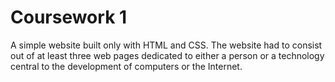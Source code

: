 # Coursework 1

A simple website built only with HTML and CSS. The website had to consist out of at least three web pages dedicated to either a person or a technology central to the development of computers or the Internet.